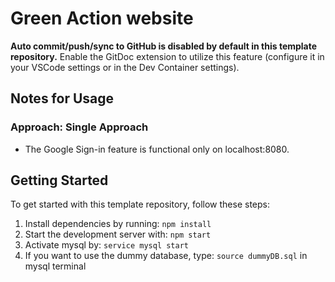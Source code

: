 # Green Action website

**Auto commit/push/sync to GitHub is disabled by default in this template repository.**
Enable the GitDoc extension to utilize this feature (configure it in your VSCode settings or in the Dev Container settings).

## Notes for Usage

### Approach: Single Approach

- The Google Sign-in feature is functional only on localhost:8080.

## Getting Started

To get started with this template repository, follow these steps:

1. Install dependencies by running: `npm install`
2. Start the development server with: `npm start`
3. Activate mysql by: `service mysql start`
4. If you want to use the dummy database, type: `source dummyDB.sql` in mysql terminal
